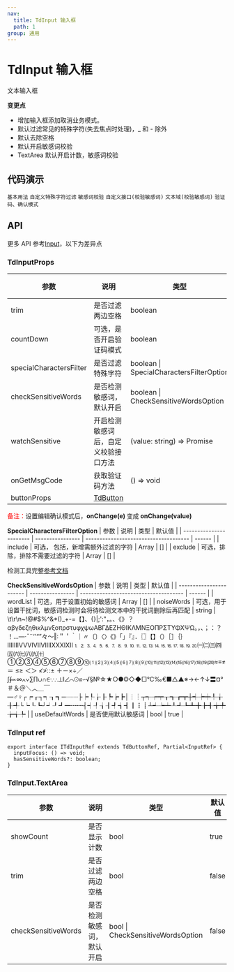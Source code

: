 ```yaml
---
nav:
  title: TdInput 输入框
  path: 1
group: 通用
---
```


# TdInput 输入框

文本输入框

**变更点**

- 增加输入框添加取消业务模式。
- 默认过滤常见的特殊字符(失去焦点时处理)，\_ 和 - 除外
- 默认去除空格
- 默认开启敏感词校验
- TextArea 默认开启计数，敏感词校验

## 代码演示

<code src="./demos/demo1.tsx">基本用法</code>
<code src="./demos/demo3.tsx">自定义特殊字符过滤</code>
<code src="./demos/demo4.tsx">敏感词校验</code>
<code src="./demos/demo5.tsx">自定义接口(校验敏感词)</code>
<code src="./demos/demo2.tsx">文本域(校验敏感词)</code>
<code src="./demos/demo6.tsx">验证码、确认模式</code>

## API

更多 API 参考[Input](https://ant.design/components/input-cn/)，以下为差异点

### TdInputProps

| 参数                    | 说明                                 | 类型                                         | 默认值    | 版本 |
| ----------------------- | ------------------------------------ | -------------------------------------------- | --------- | ---- |
| trim                    | 是否过滤两边空格                     | boolean                                      | true      |      |
| countDown               | 可选，是否开启验证码模式             | boolean                                      | false     |      |
| specialCharactersFilter | 是否过滤特殊字符           | boolean \| SpecialCharactersFilterOption     | false     |      |
| checkSensitiveWords     | 是否检测敏感词，默认开启             | boolean \| CheckSensitiveWordsOption         | true      |      |
| watchSensitive          | 开启检测敏感词后，自定义校验接口方法 | (value: string) => Promise<boolean>          |           |      |
| onGetMsgCode          | 获取验证码方法 | () => void          |           |      |
| buttonProps          | [TdButton](/components/td-button#api) |         |           |      |

<font color=red>备注：</font>设置编辑确认模式后，<strong>onChange(e) </strong>变成<strong> onChange(value)</strong>

**SpecialCharactersFilterOption**
| 参数 | 说明 | 类型 | 默认值 |
| ----------------------- | ---------------- | ------------------------------------- | ------ |
| include | 可选， 包括，新增需额外过滤的字符 | Array | [] |
| exclude | 可选，排除，排除不需要过滤的字符 | Array | [] |

检测工具完整[参考文档](https://www.npmjs.com/package/sensitive-word-tool?activeTab=readme)

**CheckSensitiveWordsOption**
| 参数 | 说明 | 类型 | 默认值 |
| ----------------------- | ---------------- | ------------------------------------- | ------ |
| wordList | 可选，用于设置初始的敏感词 | Array | [] |
| noiseWords | 可选，用于设置干扰词，敏感词检测时会将待检测文本中的干扰词删除后再匹配 | string | \t\r\n~!@#$%^&\*()\_+-=【】、{}|;\':"，。、《》？αβγδεζηθικλμνξοπρστυφχψωΑΒΓΔΕΖΗΘΙΚΛΜΝΞΟΠΡΣΤΥΦΧΨΩ。，、；：？！…—·ˉ¨‘’“”々～‖∶＂＇｀｜〃〔〕〈〉《》「」『』．〖〗【】（）［］｛｝ⅠⅡⅢⅣⅤⅥⅦⅧⅨⅩⅪⅫ⒈⒉⒊⒋⒌⒍⒎⒏⒐⒑⒒⒓⒔⒕⒖⒗⒘⒙⒚⒛㈠㈡㈢㈣㈤㈥㈦㈧㈨㈩①②③④⑤⑥⑦⑧⑨⑩⑴⑵⑶⑷⑸⑹⑺⑻⑼⑽⑾⑿⒀⒁⒂⒃⒄⒅⒆⒇≈≡≠ ＝ ≤≥ ＜＞ ≮≯∷± ＋－×÷／∫∮∝∞∧∨∑∏∪∩∈∵∴⊥∥∠⌒⊙≌∽√§№☆★○●◎◇◆□℃‰€■△▲※→←↑↓〓¤°＃＆＠＼︿＿￣―♂♀┌┍┎┐┑┒┓─┄┈├┝┞┟┠┡┢┣│┆┊┬┭┮┯┰┱┲┳┼┽┾┿╀╁╂╃└┕┖┗┘┙┚┛━┅┉┤┥┦┧┨┩┪┫┃┇┋┴┵┶┷┸┹┺┻╋╊╉╈╇╆╅╄ |
| useDefaultWords | 是否使用默认敏感词 | bool | true |

### TdInput ref

```
export interface ITdInputRef extends TdButtonRef, Partial<InputRef> {
  inputFocus: () => void;
  hasSensitiveWords?: boolean;
}
```

### TdInput.TextArea

| 参数                | 说明                     | 类型                              | 默认值 | 版本 |
| ------------------- | ------------------------ | --------------------------------- | ------ | ---- |
| showCount                | 是否显示计数         | bool                              | true   |      |
| trim                | 是否过滤两边空格         | bool                              | false   |      |
| checkSensitiveWords | 是否检测敏感词，默认开启 | bool \| CheckSensitiveWordsOption | false   |      |
